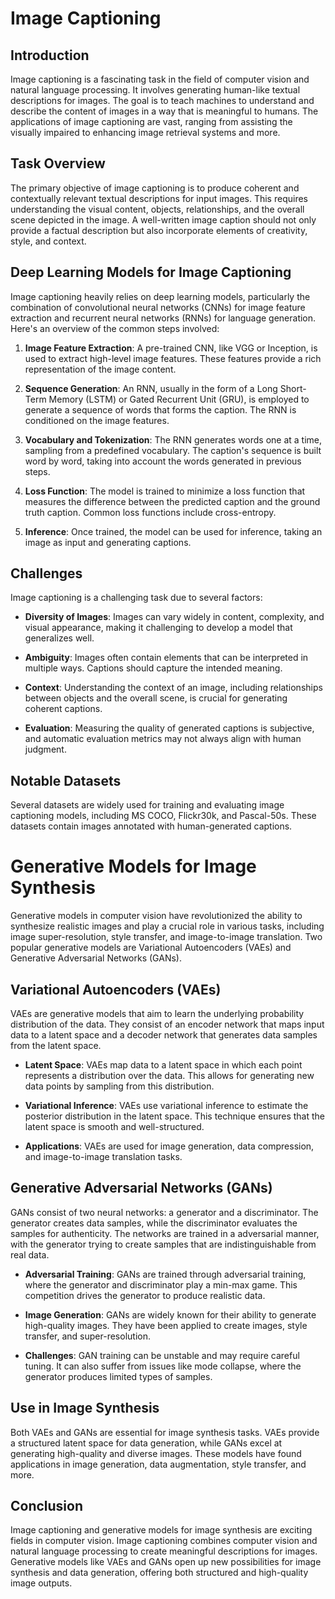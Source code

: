 # Image Captioning

## Introduction

Image captioning is a fascinating task in the field of computer vision and natural language processing. It involves generating human-like textual descriptions for images. The goal is to teach machines to understand and describe the content of images in a way that is meaningful to humans. The applications of image captioning are vast, ranging from assisting the visually impaired to enhancing image retrieval systems and more.

## Task Overview

The primary objective of image captioning is to produce coherent and contextually relevant textual descriptions for input images. This requires understanding the visual content, objects, relationships, and the overall scene depicted in the image. A well-written image caption should not only provide a factual description but also incorporate elements of creativity, style, and context.

## Deep Learning Models for Image Captioning

Image captioning heavily relies on deep learning models, particularly the combination of convolutional neural networks (CNNs) for image feature extraction and recurrent neural networks (RNNs) for language generation. Here's an overview of the common steps involved:

1. **Image Feature Extraction**: A pre-trained CNN, like VGG or Inception, is used to extract high-level image features. These features provide a rich representation of the image content.

2. **Sequence Generation**: An RNN, usually in the form of a Long Short-Term Memory (LSTM) or Gated Recurrent Unit (GRU), is employed to generate a sequence of words that forms the caption. The RNN is conditioned on the image features.

3. **Vocabulary and Tokenization**: The RNN generates words one at a time, sampling from a predefined vocabulary. The caption's sequence is built word by word, taking into account the words generated in previous steps.

4. **Loss Function**: The model is trained to minimize a loss function that measures the difference between the predicted caption and the ground truth caption. Common loss functions include cross-entropy.

5. **Inference**: Once trained, the model can be used for inference, taking an image as input and generating captions.

## Challenges

Image captioning is a challenging task due to several factors:

- **Diversity of Images**: Images can vary widely in content, complexity, and visual appearance, making it challenging to develop a model that generalizes well.

- **Ambiguity**: Images often contain elements that can be interpreted in multiple ways. Captions should capture the intended meaning.

- **Context**: Understanding the context of an image, including relationships between objects and the overall scene, is crucial for generating coherent captions.

- **Evaluation**: Measuring the quality of generated captions is subjective, and automatic evaluation metrics may not always align with human judgment.

## Notable Datasets

Several datasets are widely used for training and evaluating image captioning models, including MS COCO, Flickr30k, and Pascal-50s. These datasets contain images annotated with human-generated captions.

# Generative Models for Image Synthesis

Generative models in computer vision have revolutionized the ability to synthesize realistic images and play a crucial role in various tasks, including image super-resolution, style transfer, and image-to-image translation. Two popular generative models are Variational Autoencoders (VAEs) and Generative Adversarial Networks (GANs).

## Variational Autoencoders (VAEs)

VAEs are generative models that aim to learn the underlying probability distribution of the data. They consist of an encoder network that maps input data to a latent space and a decoder network that generates data samples from the latent space.

- **Latent Space**: VAEs map data to a latent space in which each point represents a distribution over the data. This allows for generating new data points by sampling from this distribution.

- **Variational Inference**: VAEs use variational inference to estimate the posterior distribution in the latent space. This technique ensures that the latent space is smooth and well-structured.

- **Applications**: VAEs are used for image generation, data compression, and image-to-image translation tasks.

## Generative Adversarial Networks (GANs)

GANs consist of two neural networks: a generator and a discriminator. The generator creates data samples, while the discriminator evaluates the samples for authenticity. The networks are trained in a adversarial manner, with the generator trying to create samples that are indistinguishable from real data.

- **Adversarial Training**: GANs are trained through adversarial training, where the generator and discriminator play a min-max game. This competition drives the generator to produce realistic data.

- **Image Generation**: GANs are widely known for their ability to generate high-quality images. They have been applied to create images, style transfer, and super-resolution.

- **Challenges**: GAN training can be unstable and may require careful tuning. It can also suffer from issues like mode collapse, where the generator produces limited types of samples.

## Use in Image Synthesis

Both VAEs and GANs are essential for image synthesis tasks. VAEs provide a structured latent space for data generation, while GANs excel at generating high-quality and diverse images. These models have found applications in image generation, data augmentation, style transfer, and more.

## Conclusion

Image captioning and generative models for image synthesis are exciting fields in computer vision. Image captioning combines computer vision and natural language processing to create meaningful descriptions for images. Generative models like VAEs and GANs open up new possibilities for image synthesis and data generation, offering both structured and high-quality image outputs.
